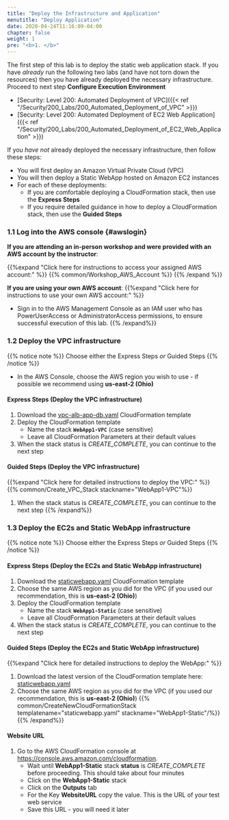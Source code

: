 ```yaml
---
title: "Deploy the Infrastructure and Application"
menutitle: "Deploy Application"
date: 2020-04-24T11:16:09-04:00
chapter: false
weight: 1
pre: "<b>1. </b>"
---
```


The first step of this lab is to deploy the static web application stack. If you have _already_ run the following two labs (and have not torn down the resources) then you have already deployed the necessary infrastructure. Proceed to next step **Configure Execution Environment**

* [Security: Level 200: Automated Deployment of VPC]({{< ref "/Security/200_Labs/200_Automated_Deployment_of_VPC" >}})
* [Security: Level 200: Automated Deployment of EC2 Web Application]({{< ref "/Security/200_Labs/200_Automated_Deployment_of_EC2_Web_Application" >}})

If you _have not_ already deployed the necessary infrastructure, then follow these steps:

* You will first deploy an Amazon Virtual Private Cloud (VPC)
* You will then deploy a Static WebApp hosted on Amazon EC2 instances
* For each of these deployments:
  * If you are comfortable deploying a CloudFormation stack, then use the **Express Steps**
  * If you require detailed guidance in how to deploy a CloudFormation stack, then use the **Guided Steps**

### 1.1 Log into the AWS console {#awslogin}

**If you are attending an in-person workshop and were provided with an AWS account by the instructor**:

{{%expand "Click here for instructions to access your assigned AWS account:" %}} {{% common/Workshop_AWS_Account %}} {{% /expand %}}

**If you are using your own AWS account**:
{{%expand "Click here for instructions to use your own AWS account:" %}}
* Sign in to the AWS Management Console as an IAM user who has PowerUserAccess or AdministratorAccess permissions, to ensure successful execution of this lab.
{{% /expand%}}

### 1.2 Deploy the VPC infrastructure

{{% notice note %}}
Choose either the Express Steps _or_ Guided Steps
{{% /notice %}}

* In the AWS Console, choose the AWS region you wish to use - if possible we recommend using **us-east-2 (Ohio)**

#### Express Steps (Deploy the VPC infrastructure)

1. Download the [vpc-alb-app-db.yaml](/Common/Create_VPC_Stack/Code/vpc-alb-app-db.yaml) CloudFormation template
1. Deploy the CloudFormation template
    * Name the stack **`WebApp1-VPC`** (case sensitive)
    * Leave all CloudFormation Parameters at their default values
1. When the stack status is _CREATE_COMPLETE_, you can continue to the next step

#### Guided Steps (Deploy the VPC infrastructure)
{{%expand "Click here for detailed instructions to deploy the VPC:" %}}
{{% common/Create_VPC_Stack  stackname="WebApp1-VPC"%}}
1. When the stack status is _CREATE_COMPLETE_, you can continue to the next step
{{% /expand%}}

### 1.3 Deploy the EC2s and Static WebApp infrastructure

{{% notice note %}}
Choose either the Express Steps _or_ Guided Steps
{{% /notice %}}

#### Express Steps (Deploy the EC2s and Static WebApp infrastructure)

1. Download the [staticwebapp.yaml](/Security/200_Automated_Deployment_of_EC2_Web_Application/Code/staticwebapp.yaml) CloudFormation template
1. Choose the same AWS region as you did for the VPC (if you used our recommendation, this is **us-east-2 (Ohio)**)
1. Deploy the CloudFormation template
    * Name the stack **`WebApp1-Static`** (case sensitive)
    * Leave all CloudFormation Parameters at their default values
1. When the stack status is _CREATE_COMPLETE_, you can continue to the next step

#### Guided Steps (Deploy the EC2s and Static WebApp infrastructure)
{{%expand "Click here for detailed instructions to deploy the WebApp:" %}}
1. Download the latest version of the CloudFormation template here: [staticwebapp.yaml](/Security/200_Automated_Deployment_of_EC2_Web_Application/Code/staticwebapp.yaml)
1. Choose the same AWS region as you did for the VPC (if you used our recommendation, this is **us-east-2 (Ohio)**)
{{% common/CreateNewCloudFormationStack templatename="staticwebapp.yaml" stackname="WebApp1-Static"/%}}
{{% /expand%}}

#### Website URL

1. Go to the AWS CloudFormation console at <https://console.aws.amazon.com/cloudformation>.
      * Wait until **WebApp1-Static** stack **status** is _CREATE_COMPLETE_ before proceeding. This should take about four minutes
      * Click on the **WebApp1-Static** stack
      * Click on the **Outputs** tab
      * For the Key **WebsiteURL** copy the value.  This is the URL of your test web service
      * Save this URL - you will need it later
